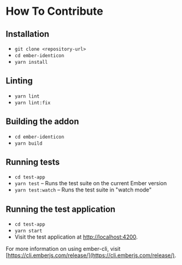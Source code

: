# How To Contribute

## Installation

- `git clone <repository-url>`
- `cd ember-identicon`
- `yarn install`

## Linting

- `yarn lint`
- `yarn lint:fix`

## Building the addon

- `cd ember-identicon`
- `yarn build`

## Running tests

- `cd test-app`
- `yarn test` – Runs the test suite on the current Ember version
- `yarn test:watch` – Runs the test suite in "watch mode"

## Running the test application

- `cd test-app`
- `yarn start`
- Visit the test application at [http://localhost:4200](http://localhost:4200).

For more information on using ember-cli, visit [https://cli.emberjs.com/release/](https://cli.emberjs.com/release/).
